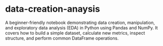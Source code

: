 # data-creation-anaysis
A beginner-friendly notebook demonstrating data creation, manipulation, and exploratory data analysis (EDA) in Python using Pandas and NumPy. It covers how to build a simple dataset, calculate new metrics, inspect structure, and perform common DataFrame operations.
